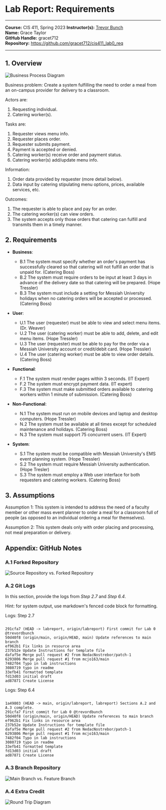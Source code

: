 # Lab Report: Requirements
___
**Course:** CIS 411, Spring 2023 
**Instructor(s):** [Trevor Bunch](https://github.com/trevordbunch)  
**Name:** Grace Taylor  
**GitHub Handle:** gracet712  
**Repository:** https://github.com/gracet712/cis411_lab0_req
___

## 1. Overview
 
![Business Process Diagram](/assets/business_process_diagram.jpg)  


Business problem: Create a system fulfilling the need to order a meal from an on-campus provider for delivery to a classroom.

Actors are:
1. Requesting individual.
2. Catering worker(s).

Tasks are:
1. Requester views menu info.
2. Requester places order.
3. Requester submits payment.
4. Payment is accepted or denied.
5. Catering worker(s) receive order and payment status.
6. Catering worker(s) add/update menu info.

Information:
1. Order data provided by requester (more detail below).
2. Data input by catering stipulating menu options, prices, available services, etc.

Outcomes:
1. The requester is able to place and pay for an order.
2. The catering worker(s) can view orders.
3. The system accepts only those orders that catering can fulfill and transmits them in a timely manner.

## 2. Requirements

- **Business**:
  - B.1 The system must specify whether an order's payment has successfully cleared so that catering will not fulfill an order that is unpaid for. (Catering Boss)
  - B.2 The system must require orders to be input at least 3 days in advance of the delivery date so that catering will be prepared. (Hope Tressler)
  - B.3 The system must include a setting for Messiah University holidays when no catering orders will be accepted or processed. (Catering Boss)

- **User**:
  - U.1 The user (requester) must be able to view and select menu items. (Dr. Weaver)
  - U.2 The user (catering worker) must be able to add, delete, and edit menu items. (Hope Tressler)
  - U.3 The user (requester) must be able to pay for the order via a Messiah University account or credit/debit card. (Hope Tressler)
  - U.4 The user (catering worker) must be able to view order details. (Catering Boss)

- **Functional**:
  - F.1 The system must render pages within 3 seconds. (IT Expert)
  - F.2 The system must encrypt payment data. (IT expert)
  - F.3 The system must make submitted orders available to catering workers within 1 minute of submission. (Catering Boss)

- **Non-Functional**:
  - N.1 The system must run on mobile devices and laptop and desktop computers. (Hope Tressler)
  - N.2 The system must be available at all times except for scheduled maintenance and holidays. (Catering Boss)
  - N.3 The system must support 75 concurrent users. (IT Expert)

- **System**:
  - S.1 The system must be compatible with Messiah University's EMS event planning system. (Hope Tressler)
  - S.2 The system must require Messiah University authentication. (Hope Tresler)
  - S.3 The system must employ a Web user interface for both requesters and catering workers. (Catering Boss)

## 3. Assumptions

Assumption 1: This system is intended to address the need of a faculty member or other mass event planner to order a meal for a classroom full of people (as opposed to an individual ordering a meal for themselves).

Assumption 2: This system deals only with order placing and processing, not meal preparation or delivery.

## Appendix: GitHub Notes

### A.1 Forked Repository
![Source Repository vs. Forked Repository](/assets/source_vs_fork_rep.jpg) 

### A.2 Git Logs
In this section, provide the logs from *Step 2.7* and *Step 6.4*.

Hint: for system output, use markdown's fenced code block for formatting.

Logs: Step 2.7
```

291cfa7 (HEAD -> labreport, origin/labreport) First commit for Lab 0 @trevordbunch
50d40f8 (origin/main, origin/HEAD, main) Update references to main branch
ef962b1 Fix links in resource area
237b52e Update Instructions for template file
dafaf5e Merge pull request #2 from NedacNostrebor/patch-1
6293806 Merge pull request #1 from mcjo163/main
7482f04 Typo in lab instructions
3080719 typo in readme
33efb41 formatted template
fd13d03 initial draft
ad87871 Create License

```

Logs: Step 6.4
```

1a49803 (HEAD -> main, origin/labreport, labreport) Sections A.2 and A.3 complete.
291cfa7 First commit for Lab 0 @trevordbunch
50d40f8 (origin/main, origin/HEAD) Update references to main branch
ef962b1 Fix links in resource area
237b52e Update Instructions for template file
dafaf5e Merge pull request #2 from NedacNostrebor/patch-1
6293806 Merge pull request #1 from mcjo163/main
7482f04 Typo in lab instructions
3080719 typo in readme
33efb41 formatted template
fd13d03 initial draft
ad87871 Create License

```

### A.3 Branch Repository
![Main Branch vs. Feature Branch](/assets/main_vs_feature_branch.jpg)

### A.4 Extra Credit
![Round Trip Diagram](/assets/round_trip_diagram.jpg)